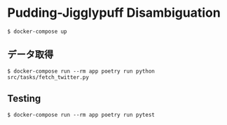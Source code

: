 # Pudding-Jigglypuff Disambiguation

```
$ docker-compose up
```

## データ取得
```
$ docker-compose run --rm app poetry run python src/tasks/fetch_twitter.py
```

## Testing
```
$ docker-compose run --rm app poetry run pytest
```
